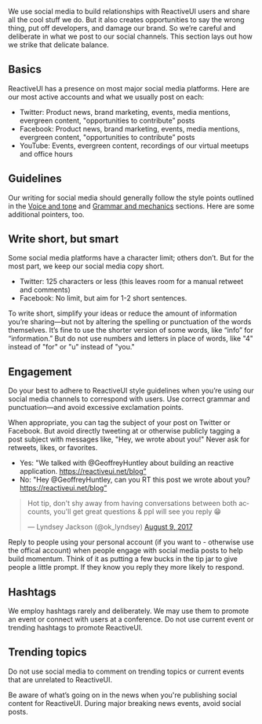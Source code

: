 We use social media to build relationships with ReactiveUI users and share all the cool stuff we do. But it also creates opportunities to say the wrong thing, put off developers, and damage our brand. So we’re careful and deliberate in what we post to our social channels. This section lays out how we strike that delicate balance.

## Basics

ReactiveUI has a presence on most major social media platforms. Here are our most active accounts and what we usually post on each:

* Twitter: Product news, brand marketing, events, media mentions, evergreen content, "opportunities to contribute” posts
* Facebook: Product news, brand marketing, events, media mentions, evergreen content, "opportunities to contribute” posts
* YouTube: Events, evergreen content, recordings of our virtual meetups and office hours

## Guidelines

Our writing for social media should generally follow the style points outlined in the [Voice and tone](voice-and-tone) and [Grammar and mechanics](grammar-and-mechanics) sections. Here are some additional pointers, too.

## Write short, but smart

Some social media platforms have a character limit; others don’t. But for the most part, we keep our social media copy short.

* Twitter: 125 characters or less (this leaves room for a manual retweet and comments)
* Facebook: No limit, but aim for 1-2 short sentences.

To write short, simplify your ideas or reduce the amount of information you’re sharing—but not by altering the spelling or punctuation of the words themselves. It’s fine to use the shorter version of some words, like “info” for “information.” But do not use numbers and letters in place of words, like "4" instead of "for" or "u" instead of "you."

## Engagement

Do your best to adhere to ReactiveUI style guidelines when you’re using our social media channels to correspond with users. Use correct grammar and punctuation—and avoid excessive exclamation points.

When appropriate, you can tag the subject of your post on Twitter or Facebook. But avoid directly tweeting at or otherwise publicly tagging a post subject with messages like, "Hey, we wrote about you!" Never ask for retweets, likes, or favorites.

* Yes: "We talked with @GeoffreyHuntley about building an reactive application. https://reactiveui.net/blog”
* No: "Hey @GeoffreyHuntley, can you RT this post we wrote about you? https://reactiveui.net/blog”

<blockquote class="twitter-tweet" data-conversation="none" data-lang="en"><p lang="en" dir="ltr">Hot tip, don&#39;t shy away from having conversations between both accounts, you&#39;ll get great questions &amp; ppl will see you reply 😁</p>&mdash; Lyndsey Jackson (@ok_lyndsey) <a href="https://twitter.com/ok_lyndsey/status/895384141130211328">August 9, 2017</a></blockquote>
<script async src="//platform.twitter.com/widgets.js" charset="utf-8"></script>

Reply to people using your personal account (if you want to - otherwise use the offical account) when people engage with social media posts to help build momentum. Think of it as putting a few bucks in the tip jar to give people a little prompt. If they know you reply they more likely to respond.

## Hashtags

We employ hashtags rarely and deliberately. We may use them to promote an event or connect with users at a conference. Do not use current event or trending hashtags to promote ReactiveUI.

## Trending topics

Do not use social media to comment on trending topics or current events that are unrelated to ReactiveUI.

Be aware of what’s going on in the news when you're publishing social content for ReactiveUI. During major breaking news events, avoid social posts.
